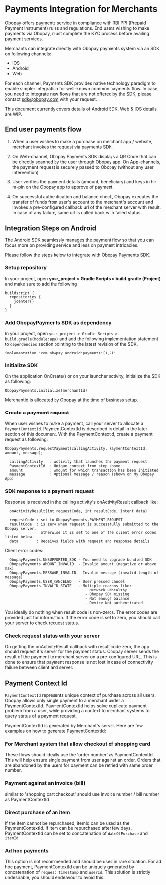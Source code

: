 # Payments Integration for Merchants

Obopay offers payments service in compliance with RBI PPI (Prepaid Payment Instrument) rules and regulations. End users wishing to make payments via Obopay, must complete the KYC process before availing payment services. 

Merchants can integrate directly with Obopay payments system via an SDK on following channels:

- iOS
- Android
- Web 

For each channel, Payments SDK provides native technology paradigm to enable simpler integration for well-known common payments flow. In case, you need to integrate new flows that are not offered by the SDK, please contact sdk@obopay.com with your request. 

This document currently covers details of Android SDK. Web & iOS details are WIP.

## End user payments flow

1) When a user wishes to make a purchase on merchant app / website, merchant invokes the request via payments SDK. 

2) On Web-channel, Obopay Payments SDK displays a QR Code that can be directly scanned by the user through Obopay app. On App-channels, the payment request is securely passed to Obopay (without any user intervention)

3) User verifies the payment details (amount, beneficiary) and keys in hir m-pin on the Obopay app to approve of payment.

4) On successful authentication and balance check, Obopay executes the transfer of funds from user's account to the merchant's account and invokes a pre-configured callback url of the merchant server with result. In case of any failure, same url is called back with failed status.


## Integration Steps on Android

The Android SDK seamlessly manages the payment flow so that you can focus more on providing service and less on payment intricacies.

Please follow the steps below to integrate with Obopay Payments SDK.

### Setup repository

In your project, open **your_project > Gradle Scripts > build.gradle (Project)** and make sure to add the following  

    buildscript {
      repositories {
        jcenter{}
      }
    }

### Add ObopayPayments SDK as dependency

In your project, open `your_project > Gradle Scripts > build.gradle(Module:app)` and add the following implementation statement to `dependencies` section pointing to the latest revision of the SDK.

    implementation 'com.obopay.android:payments:[1,2)'

### Initialize SDK

On the application OnCreate() or on your launcher activity, initialize the SDK as following:

    ObopayPayments.initialize(merchantId)

MerchantId is allocated by Obopay at the time of business setup.

### Create a payment request

When user wishes to make a payment, call your server to allocate a `PaymentContextId`. PaymentContextId is described in detail in the later section of this document. With the PaymentContextId, create a payment request as following:

    ObopayPayments.requestPayment(callingActivity, PaymentContextId, amount, message);

      callingActivity   : Activity that launches the payment request
      PaymentContextId  : Unique context from step above
      amount            : Amount for which transaction has been initiated 
      message           : Optional message / reason (shown on My Obopay App)

### SDK response to a payment request

Response is received in the calling activity's onActivityResult callback like:

      onActivityResult(int requestCode, int resultCode, Intent data)

      requestCode : set to ObopayPayments.PAYMENT_REQUEST
      resultCode  : is zero when request is successfully submitted to the Obopay server, 
                    otherwise it is set to one of the client error codes listed below.
      data        : Receives fields with request and response details

  Client error codes:

      ObopayPayments.UNSUPPORTED_SDK - You need to upgrade bundled SDK
      ObopayPayments.AMOUNT_INVALID  - Invalid amount (negative or above max)
      ObopayPayments.MESSAGE_INVALID - Invalid message (invalid length of message)
      ObopayPayments.USER_CANCELED   - User pressed cancel
      ObopayPayments.INVALID_STATE   - Multiple reasons like: 
                                        - Network unhealthy
                                        - Obopay SDK missing
                                        - Not enough balance
                                        - Device Not authenticated

You ideally do nothing when result code is non-zeros. The error codes are provided just for information. If the error code is set to zero, you should call your server to check request status.

### Check request status with your server

On getting the onActivityResult callback with result code zero, the app should request it's server for the payment status. Obopay server sends the result of the payment to merchant server on a pre-configured URL. This is done to ensure that payment response is not lost in case of connectivity failure between client and server.

## Payment Context Id

`PaymentContextId` represents unique context of purchase across all users. Obopay allows only single payment to a merchant under a PaymentContextId. PaymentContextId helps solve duplicate payment problem from a user, while providing a context to merchant systems to query status of a payment request.

PaymentContextId is generated by Merchant's server. Here are few examples on how to generate PaymentContextId:

### For Merchant system that allow checkout of shopping card

  These flows should ideally use the 'order number' as PaymentContextId. This will help ensure single payment from user against an order. Orders that are abandoned by the users for payment can be retried with same order number.

### Payment against an invoice (bill)

similar to 'shopping cart checkout' should use invoice number / bill number as PaymentContextId

### Direct purchase of an item 

If the item cannot be repurchased, itemId can be used as the PaymentContextId. If item can be repurchased after few days, PaymentContextId can be set to concatenation of `dateOfPurchase` and `itemId`

### Ad hoc payments

This option is not recommended and should be used in rare situation. For ad hoc payment, PaymentContextId can be uniquely generated by concatenation of `request timestamp` and `userId`. This solution is strictly undesirable, you should endeavour to avoid this.

